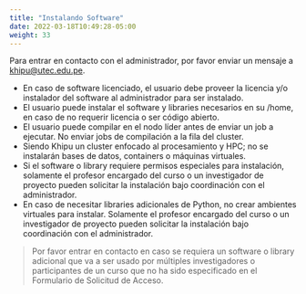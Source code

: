 ```yaml
---
title: "Instalando Software"
date: 2022-03-18T10:49:28-05:00
weight: 33
---
```


Para entrar en contacto con el administrador, por favor enviar un mensaje a khipu@utec.edu.pe.

- En caso de software licenciado, el usuario debe proveer la licencia y/o instalador del software al administrador para ser instalado. 
- El usuario puede instalar el software y libraries necesarios en su /home, en caso de no requerir licencia o ser código abierto. 
- El usuario puede compilar en el nodo líder antes de enviar un job a ejecutar. No enviar jobs de compilación a la fila del cluster. 
- Siendo Khipu un cluster enfocado al procesamiento y HPC; no se instalarán bases de datos, containers o máquinas virtuales. 
- Si el software o library requiere permisos especiales para instalación, solamente el profesor encargado del curso o un investigador de proyecto pueden solicitar la instalación bajo coordinación con el administrador. 
- En caso de necesitar libraries adicionales de Python, no crear ambientes virtuales para instalar. Solamente el profesor encargado del curso o un investigador de proyecto pueden solicitar la instalación bajo coordinación con el administrador. 

> Por favor entrar en contacto en caso se requiera un software o library adicional que va a ser usado por múltiples investigadores o participantes de un curso que no ha sido especificado en el Formulario de Solicitud de Acceso. 
